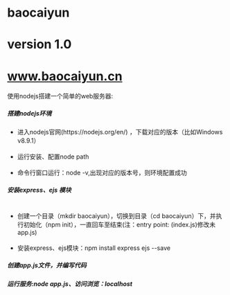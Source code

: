 # baocaiyun

# version 1.0

# www.baocaiyun.cn

<p>使用nodejs搭建一个简单的web服务器:</p>
<h5>搭建nodejs环境</h5>
<ul>
  <li>进入nodejs官网(https://nodejs.org/en/) ，下载对应的版本（比如Windows v8.9.1）</li>
  <li>运行安装、配置node path</li>
  <li>命令行窗口运行：node -v,出现对应的版本号，则环境配置成功</li>
</ul>
<h5>安装express、ejs 模块</h5>
<ul>
  <li>创建一个目录（mkdir baocaiyun），切换到目录（cd baocaiyun）下，并执行初始化（npm init），一直回车至结束(注：entry point: (index.js)修改未app.js)</li>
  <li>安装express、ejs模块：npm install express ejs --save
  </ul>
 <h5>创建app.js文件，并编写代码</h5>
<h5>运行服务:node app.js、访问浏览：localhost</h5>
